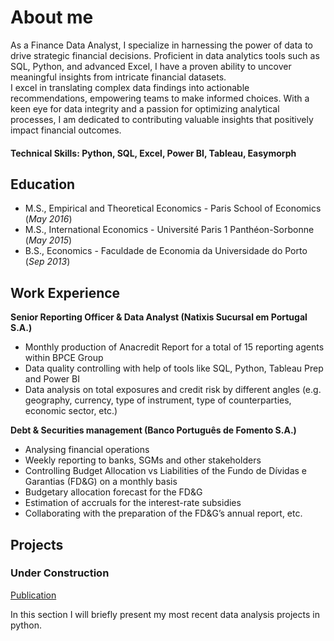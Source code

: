 # About me

As a Finance Data Analyst, I specialize in harnessing the power of data to drive strategic financial decisions. Proficient in data analytics tools such as SQL, Python, and advanced Excel, I have a proven ability to uncover meaningful insights from intricate financial datasets.<br>
I excel in translating complex data findings into actionable recommendations, empowering teams to make informed choices. With a keen eye for data integrity and a passion for optimizing analytical processes, I am dedicated to contributing valuable insights that positively impact financial outcomes.

#### Technical Skills: Python, SQL, Excel, Power BI, Tableau, Easymorph

## Education
- M.S., Empirical and Theoretical Economics - Paris School of Economics (_May 2016_)								       		
- M.S., International Economics	- Université Paris 1 Panthéon-Sorbonne (_May 2015_)	 			        		
- B.S., Economics - Faculdade de Economia da Universidade do Porto (_Sep 2013_)

## Work Experience
**Senior Reporting Officer & Data Analyst (Natixis Sucursal em Portugal S.A.)**
- Monthly production of Anacredit Report for a total of 15 reporting agents within BPCE Group
- Data quality controlling with help of tools like SQL, Python, Tableau Prep and Power BI
- Data analysis on total exposures and credit risk by different angles (e.g. geography, currency, type of instrument, type of counterparties, economic sector, etc.)

**Debt & Securities management (Banco Português de Fomento S.A.)**
- Analysing financial operations
- Weekly reporting to banks, SGMs and other stakeholders
- Controlling Budget Allocation vs Liabilities of the Fundo de Dívidas e Garantias (FD&G) on a monthly basis
- Budgetary allocation forecast for the FD&G
- Estimation of accruals for the interest-rate subsidies
- Collaborating with the preparation of the FD&G’s annual report, etc.

## Projects
### Under Construction
[Publication](https://www.mdpi.com/1424-8220/22/8/3048)

In this section I will briefly present my most recent data analysis projects in python.

